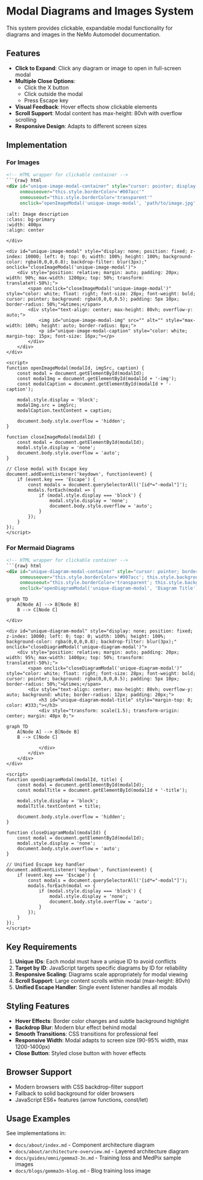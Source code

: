 # Modal Diagrams and Images System

This system provides clickable, expandable modal functionality for diagrams and images in the NeMo Automodel documentation.

## Features

- **Click to Expand**: Click any diagram or image to open in full-screen modal
- **Multiple Close Options**: 
  - Click the X button
  - Click outside the modal
  - Press Escape key
- **Visual Feedback**: Hover effects show clickable elements
- **Scroll Support**: Modal content has max-height: 80vh with overflow scrolling
- **Responsive Design**: Adapts to different screen sizes

## Implementation

### For Images

```html
<!-- HTML wrapper for clickable container -->
```{raw} html
<div id="unique-image-modal-container" style="cursor: pointer; display: inline-block; border: 2px solid transparent; border-radius: 8px; transition: border-color 0.3s ease;" 
     onmouseover="this.style.borderColor='#007acc'" 
     onmouseout="this.style.borderColor='transparent'"
     onclick="openImageModal('unique-image-modal', 'path/to/image.jpg', 'Image Caption')">
```

<!-- Your existing {image} directive -->
```{image} path/to/image.jpg
:alt: Image description
:class: bg-primary
:width: 400px
:align: center
```

<!-- Modal HTML -->
```{raw} html
</div>

<div id="unique-image-modal" style="display: none; position: fixed; z-index: 10000; left: 0; top: 0; width: 100%; height: 100%; background-color: rgba(0,0,0,0.8); backdrop-filter: blur(3px);" onclick="closeImageModal('unique-image-modal')">
    <div style="position: relative; margin: auto; padding: 20px; width: 90%; max-width: 1200px; top: 50%; transform: translateY(-50%);">
        <span onclick="closeImageModal('unique-image-modal')" style="color: white; float: right; font-size: 28px; font-weight: bold; cursor: pointer; background: rgba(0,0,0,0.5); padding: 5px 10px; border-radius: 50%;">&times;</span>
        <div style="text-align: center; max-height: 80vh; overflow-y: auto;">
            <img id="unique-image-modal-img" src="" alt="" style="max-width: 100%; height: auto; border-radius: 8px;">
            <p id="unique-image-modal-caption" style="color: white; margin-top: 15px; font-size: 16px;"></p>
        </div>
    </div>
</div>

<script>
function openImageModal(modalId, imgSrc, caption) {
    const modal = document.getElementById(modalId);
    const modalImg = document.getElementById(modalId + '-img');
    const modalCaption = document.getElementById(modalId + '-caption');
    
    modal.style.display = 'block';
    modalImg.src = imgSrc;
    modalCaption.textContent = caption;
    
    document.body.style.overflow = 'hidden';
}

function closeImageModal(modalId) {
    const modal = document.getElementById(modalId);
    modal.style.display = 'none';
    document.body.style.overflow = 'auto';
}

// Close modal with Escape key
document.addEventListener('keydown', function(event) {
    if (event.key === 'Escape') {
        const modals = document.querySelectorAll('[id*="-modal"]');
        modals.forEach(modal => {
            if (modal.style.display === 'block') {
                modal.style.display = 'none';
                document.body.style.overflow = 'auto';
            }
        });
    }
});
</script>
```

### For Mermaid Diagrams

```html
<!-- HTML wrapper for clickable container -->
```{raw} html
<div id="unique-diagram-modal-container" style="cursor: pointer; border: 2px solid transparent; border-radius: 8px; transition: border-color 0.3s ease; padding: 10px;" 
     onmouseover="this.style.borderColor='#007acc'; this.style.backgroundColor='rgba(0,122,204,0.05)'" 
     onmouseout="this.style.borderColor='transparent'; this.style.backgroundColor='transparent'"
     onclick="openDiagramModal('unique-diagram-modal', 'Diagram Title')">
```

<!-- Your existing Mermaid diagram -->
```{mermaid}
graph TD
    A[Node A] --> B[Node B]
    B --> C[Node C]
```

<!-- Modal HTML with enlarged diagram -->
```{raw} html
</div>

<div id="unique-diagram-modal" style="display: none; position: fixed; z-index: 10000; left: 0; top: 0; width: 100%; height: 100%; background-color: rgba(0,0,0,0.8); backdrop-filter: blur(3px);" onclick="closeDiagramModal('unique-diagram-modal')">
    <div style="position: relative; margin: auto; padding: 20px; width: 95%; max-width: 1400px; top: 50%; transform: translateY(-50%);">
        <span onclick="closeDiagramModal('unique-diagram-modal')" style="color: white; float: right; font-size: 28px; font-weight: bold; cursor: pointer; background: rgba(0,0,0,0.5); padding: 5px 10px; border-radius: 50%;">&times;</span>
        <div style="text-align: center; max-height: 80vh; overflow-y: auto; background: white; border-radius: 12px; padding: 20px;">
            <h3 id="unique-diagram-modal-title" style="margin-top: 0; color: #333;"></h3>
            <div style="transform: scale(1.5); transform-origin: center; margin: 40px 0;">
```

<!-- Duplicate the Mermaid diagram for modal (enlarged) -->
```{mermaid}
graph TD
    A[Node A] --> B[Node B]
    B --> C[Node C]
```

```{raw} html
            </div>
        </div>
    </div>
</div>

<script>
function openDiagramModal(modalId, title) {
    const modal = document.getElementById(modalId);
    const modalTitle = document.getElementById(modalId + '-title');
    
    modal.style.display = 'block';
    modalTitle.textContent = title;
    
    document.body.style.overflow = 'hidden';
}

function closeDiagramModal(modalId) {
    const modal = document.getElementById(modalId);
    modal.style.display = 'none';
    document.body.style.overflow = 'auto';
}

// Unified Escape key handler
document.addEventListener('keydown', function(event) {
    if (event.key === 'Escape') {
        const modals = document.querySelectorAll('[id*="-modal"]');
        modals.forEach(modal => {
            if (modal.style.display === 'block') {
                modal.style.display = 'none';
                document.body.style.overflow = 'auto';
            }
        });
    }
});
</script>
```

## Key Requirements

1. **Unique IDs**: Each modal must have a unique ID to avoid conflicts
2. **Target by ID**: JavaScript targets specific diagrams by ID for reliability  
3. **Responsive Scaling**: Diagrams scale appropriately for modal viewing
4. **Scroll Support**: Large content scrolls within modal (max-height: 80vh)
5. **Unified Escape Handler**: Single event listener handles all modals

## Styling Features

- **Hover Effects**: Border color changes and subtle background highlight
- **Backdrop Blur**: Modern blur effect behind modal
- **Smooth Transitions**: CSS transitions for professional feel
- **Responsive Width**: Modal adapts to screen size (90-95% width, max 1200-1400px)
- **Close Button**: Styled close button with hover effects

## Browser Support

- Modern browsers with CSS backdrop-filter support
- Fallback to solid background for older browsers
- JavaScript ES6+ features (arrow functions, const/let)

## Usage Examples

See implementations in:
- `docs/about/index.md` - Component architecture diagram
- `docs/about/architecture-overview.md` - Layered architecture diagram
- `docs/guides/omni/gemma3-3n.md` - Training loss and MedPix sample images
- `docs/blogs/gemma3n-blog.md` - Blog training loss image
